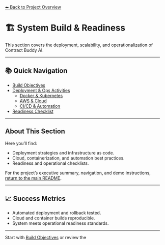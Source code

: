 [⬅ Back to Project Overview](../../README.md)

# 🏗️ System Build & Readiness

This section covers the deployment, scalability, and operationalization of Contract Buddy AI.

---

## 📚 Quick Navigation

- [Build Objectives](Objectives.md)
- [Deployment & Ops Activities](Deployment_Ops.md)
  - [Docker & Kubernetes](Docker_Kubernetes.md)
  - [AWS & Cloud](AWS_Cloud.md)
  - [CI/CD & Automation](CI_CD.md)
- [Readiness Checklist](Readiness_Checklist.md)

---

## About This Section

Here you’ll find:
- Deployment strategies and infrastructure as code.
- Cloud, containerization, and automation best practices.
- Readiness and operational checklists.

For the project’s executive summary, navigation, and demo instructions, [return to the main README](../../README.md).

---

## 📈 Success Metrics

- Automated deployment and rollback tested.
- Cloud and container builds reproducible.
- System meets operational readiness standards.

---

Start with [Build Objectives](Objectives.md) or review the
